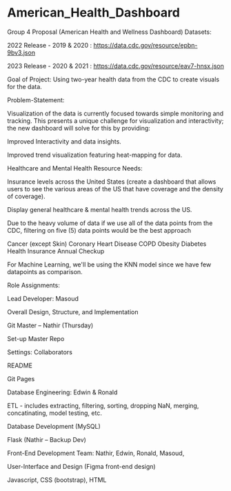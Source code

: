 # American_Health_Dashboard

Group 4 Proposal (American Health and Wellness Dashboard)
Datasets:

 2022 Release - 2019 & 2020 : https://data.cdc.gov/resource/epbn-9bv3.json
 
 2023 Release - 2020 & 2021 : https://data.cdc.gov/resource/eav7-hnsx.json

Goal of Project: Using two-year health data from the CDC to create visuals for the data.

Problem-Statement:

Visualization of the data is currently focused towards simple monitoring and tracking. This presents a unique challenge for visualization and interactivity; the new dashboard will solve for this by providing:

Improved Interactivity and data insights.

Improved trend visualization featuring heat-mapping for data.

Healthcare and Mental Health Resource Needs:

Insurance levels across the United States (create a dashboard that allows users to see the various areas of the US that have coverage and the density of coverage).

Display general healthcare & mental health trends across the US.


Due to the heavy volume of data if we use all of the data points from the CDC, filtering on five (5) data points would be the best approach

Cancer (except Skin)
Coronary Heart Disease
COPD
Obesity
Diabetes
Health Insurance
Annual Checkup

For Machine Learning, we'll be using the KNN model since we have few datapoints as comparison.

Role Assignments:


Lead Developer: Masoud

Overall Design, Structure, and Implementation

Git Master – Nathir (Thursday)

Set-up Master Repo

Settings: Collaborators

README

Git Pages


Database Engineering: Edwin & Ronald

ETL - includes extracting, filtering, sorting, dropping NaN, merging, concatinating, model testing, etc.

Database Development (MySQL)


Flask (Nathir – Backup Dev)


Front-End Development Team: Nathir, Edwin, Ronald, Masoud,

User-Interface and Design (Figma front-end design)

Javascript, CSS (bootstrap), HTML
